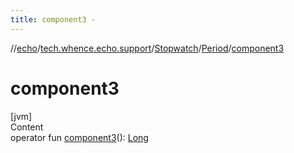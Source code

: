 ```yaml
---
title: component3 -
---
```

//[echo](../../../index.md)/[tech.whence.echo.support](../../index.md)/[Stopwatch](../index.md)/[Period](index.md)/[component3](component3.md)



# component3  
[jvm]  
Content  
operator fun [component3](component3.md)(): [Long](https://kotlinlang.org/api/latest/jvm/stdlib/kotlin/-long/index.html)  



